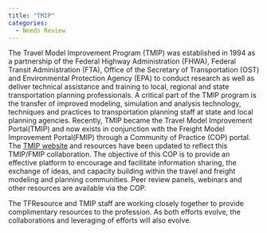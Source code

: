 ```yaml
---
title: "TMIP"
categories:
  - Needs Review
---
```


The Travel Model Improvement Program (TMIP) was established in 1994 as a partnership of the Federal Highway Administration (FHWA), Federal Transit Administration (FTA), Office of the Secretary of Transportation (OST) and Environmental Protection Agency (EPA) to conduct research as well as deliver technical assistance and training to local, regional and state transportation planning professionals. A critical part of the TMIP program is the transfer of improved modeling, simulation and analysis technology, techniques and practices to transportation planning staff at state and local planning agencies. Recently, TMIP became the Travel Model Improvement Portal(TMIP) and now exists in conjunction with the Freight Model Improvement Portal(FMIP) through a Community of Practice (COP) portal. The [TMIP website](https://tmip.org) and resources have been updated to reflect this TMIP/FMIP collaboration. The objective of this COP is to provide an effective platform to encourage and facilitate information sharing, the exchange of ideas, and capacity building within the travel and freight modeling and planning communities. Peer review panels, webinars and other resources are available via the COP.

The TFResource and TMIP staff are working closely together to provide complimentary resources to the profession. As both efforts evolve, the collaborations and leveraging of efforts will also evolve. 





